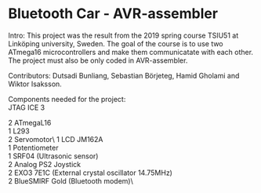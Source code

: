 # Bluetooth Car - AVR-assembler

Intro: This project was the result from the 2019 spring course TSIU51 at Linköping university, Sweden. The goal of the course is to use two ATmega16 microcontrollers and make them communicatate with each other. The project must also be only coded in AVR-assembler. 

Contributors:  Dutsadi Bunliang, Sebastian Börjeteg, Hamid Gholami and Wiktor Isaksson. 

Components needed for the project:\
JTAG ICE 3

2 ATmegaL16\
1 L293 \
2 Servomotor\ 
1 LCD JM162A\
1 Potentiometer\
1 SRF04 (Ultrasonic sensor)\
2 Analog PS2 Joystick\
2 EXO3 7E1C (External crystal oscillator 14.75MHz)\
2 BlueSMIRF Gold (Bluetooth modem)\




